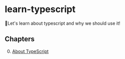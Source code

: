 # learn-typescript

🏅Let's learn about typescript and why we should use it!

## Chapters

0. [About TypeScript](00-about-typescript)
